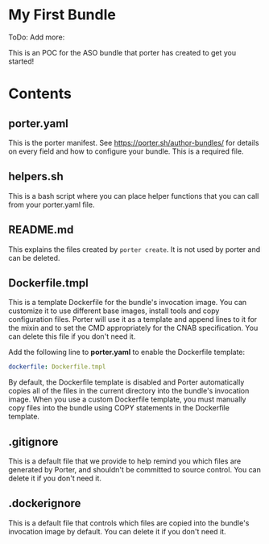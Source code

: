 # My First Bundle

ToDo: Add more:

This is an POC for the ASO bundle that porter has created to get you started! 

# Contents

## porter.yaml

This is the porter manifest. See https://porter.sh/author-bundles/ for 
details on every field and how to configure your bundle. This is a required
file.

## helpers.sh

This is a bash script where you can place helper functions that you can call
from your porter.yaml file.

## README.md

This explains the files created by `porter create`. It is not used by porter and
can be deleted.

## Dockerfile.tmpl

This is a template Dockerfile for the bundle's invocation image. You can
customize it to use different base images, install tools and copy configuration
files. Porter will use it as a template and append lines to it for the mixin and to set
the CMD appropriately for the CNAB specification. You can delete this file if you don't
need it.

Add the following line to **porter.yaml** to enable the Dockerfile template:

```yaml
dockerfile: Dockerfile.tmpl
```

By default, the Dockerfile template is disabled and Porter automatically copies
all of the files in the current directory into the bundle's invocation image. When
you use a custom Dockerfile template, you must manually copy files into the bundle
using COPY statements in the Dockerfile template.

## .gitignore

This is a default file that we provide to help remind you which files are
generated by Porter, and shouldn't be committed to source control. You can
delete it if you don't need it.

## .dockerignore

This is a default file that controls which files are copied into the bundle's
invocation image by default. You can delete it if you don't need it.